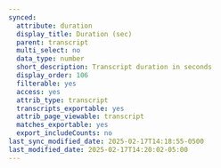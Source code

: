 ```yaml
---
synced:
  attribute: duration
  display_title: Duration (sec)
  parent: transcript
  multi_select: no
  data_type: number
  short_description: Transcript duration in seconds
  display_order: 106
  filterable: yes
  access: yes
  attrib_type: transcript
  transcripts_exportable: yes
  attrib_page_viewable: transcript
  matches_exportable: yes
  export_includeCounts: no
last_sync_modified_date: 2025-02-17T14:18:55-0500
last_modified_date: 2025-02-17T14:20:02-05:00
---
```

